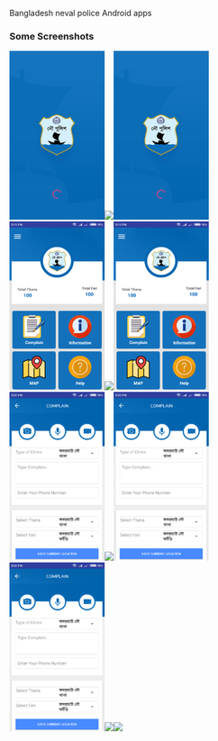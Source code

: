 Bangladesh neval police Android apps

### Some Screenshots

<img src="image/demo1.png" height="300em" /><img src="image/kart.gif" height="300em" /><img src="image/demo1.png" height="300em"/>
<img src="image/demo2.png" height="300em" /><img src="image/kart.gif" height="300em" /><img src="image/demo2.png" height="300em" />
<img src="image/demo3.png" height="300em" /><img src="image/kart.gif" height="300em" /><img src="image/demo3.png" height="300em" />
<img src="image/demo3.png" height="300em" /><img src="image/kart.gif" height="300em" /><img src="image/dem41.png" height="300em" />
